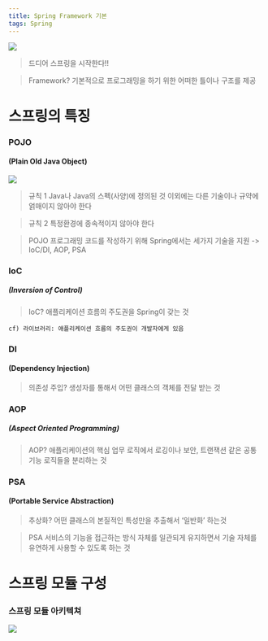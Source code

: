 ```yaml
---
title: Spring Framework 기본
tags: Spring
---
```


![](https://velog.velcdn.com/images/2d3_kk/post/c54afb50-3c17-4c8c-90ec-8a6d511457a1/image.png)

>드디어 스프링을 시작한다!!

>Framework?
기본적으로 프로그래밍을 하기 위한 어떠한 틀이나 구조를 제공

# 스프링의 특징

### POJO
#### (Plain Old Java Object)
![](https://velog.velcdn.com/images/2d3_kk/post/8691d649-24af-4386-9750-9d7ab70f7ad1/image.png)

> 규칙 1
Java나 Java의 스펙(사양)에 정의된 것 이외에는 다른 기술이나 규약에 얽매이지 않아야 한다

> 규칙 2
특정환경에 종속적이지 않아야 한다

>POJO 프로그래밍 코드를 작성하기 위해
Spring에서는 세가지 기술을 지원
-> IoC/DI, AOP, PSA

### IoC
##### (Inversion of Control)

>IoC?
애플리케이션 흐름의 주도권을 Spring이 갖는 것
```
cf) 라이브러리: 애플리케이션 흐름의 주도권이 개발자에게 있음
```

### DI
#### (Dependency Injection)
>의존성 주입?
생성자를 통해서 어떤 클래스의 객체를 전달 받는 것

### AOP
##### (Aspect Oriented Programming)

>AOP?
애플리케이션의 핵심 업무 로직에서 로깅이나 보안, 트랜잭션 같은 공통 기능 로직들을 분리하는 것

### PSA
#### (Portable Service Abstraction)
>추상화?
어떤 클래스의 본질적인 특성만을 추출해서 ‘일반화’ 하는것

>PSA
서비스의 기능을 접근하는 방식 자체를 일관되게 유지하면서 기술 자체를 유연하게 사용할 수 있도록 하는 것

# 스프링 모듈 구성

### 스프링 모듈 아키텍쳐
![](https://velog.velcdn.com/images/2d3_kk/post/f5fefcbb-5c03-463b-83d0-d93c564e92aa/image.png)







